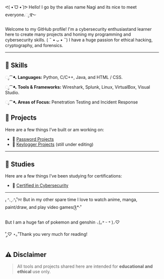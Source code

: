 ᕙ(  •̀ ᗜ •́  )ᕗ Hello! I go by the alias name Nagi and its nice to meet everyone.ೃ࿐


Welcome to my GitHub profile! I'm a cybersecurity enthusiastand learner here to create many projects and honing my programming and cybersecurity skills.    ( ˵ • ᴗ • ˵)
I have a huge passion for ethical hacking, cryptography, and forensics.

---

## 💼 Skills

ೃ⁀➷  **Languages:** Python, C/C++, Java, and HTML / CSS.

ೃ⁀➷  **Tools & Frameworks:** Wireshark, Splunk, Linux, VirtualBox, Visual Studio.

ೃ⁀➷  **Areas of Focus:** Penetration Testing and Incident Response


## 🧰 Projects

Here are a few things I’ve built or am working on:

- 📁 [Password Projects](https://github.com/Nagi6055/Projects/tree/main/Password%20Projects)
- 📁 [Keylogger Projects](https://github.com/Nagi6055/Projects/tree/main/KeyLogger%20Project) (still under editing)

---

## 📖 Studies

Here are a few things I’ve been studying for certifications:

- 📁 [Certified in Cybersecurity](https://github.com/Nagi6055/CC-Studies)
  
---

₍ ᐢ.ˬ.ᐢ₎˚୨୧ But in my other spare time I love to watch anime, manga, paint/draw, and play video games༊*·˚

But I am a huge fan of pokemon and genshin ⸜(｡˃ ᵕ ˂ )⸝♡

˚ ༘♡ ⋆｡˚Thank you very much for reading!


## ⚠️ Disclaimer

> All tools and projects shared here are intended for **educational and ethical** use only.
<!---
Nagi6055/Nagi6055 is a ✨ special ✨ repository because its `README.md` (this file) appears on your GitHub profile.
You can click the Preview link to take a look at your changes.
--->
